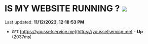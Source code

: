 # IS MY WEBSITE RUNNING ? [![](https://img.shields.io/static/v1?label=Sponsor&message=%E2%9D%A4&logo=GitHub&color=%23fe8e86)](https://github.com/sponsors/<username>)

Last updated: **11/12/2023, 12:18:53 PM**

- `GET` [https://youssefservice.me](https://youssefservice.me) - **Up** (2037ms)
